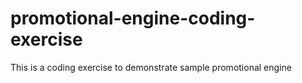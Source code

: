 # promotional-engine-coding-exercise
This is a coding exercise to demonstrate sample promotional engine
